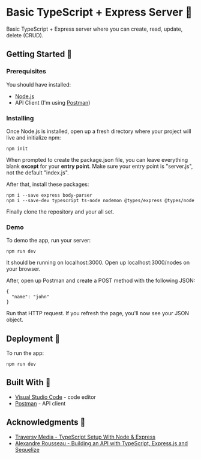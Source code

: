 # Basic TypeScript + Express Server :cake:

Basic TypeScript + Express server where you can create, read, update, delete (CRUD).

## Getting Started :memo:

### Prerequisites

You should have installed:

- [Node.js](https://nodejs.org/)
- API Client (I'm using [Postman](https://www.getpostman.com/))

### Installing

Once Node.js is installed, open up a fresh directory where your project will live and initialize npm:

```
npm init
```

When prompted to create the package.json file, you can leave everything blank **except** for your **entry point**. Make sure your entry point is "server.js", not the default "index.js".

After that, install these packages:

```
npm i --save express body-parser
npm i --save-dev typescript ts-node nodemon @types/express @types/node
```

Finally clone the repository and your all set.

### Demo

To demo the app, run your server:
```
npm run dev
```

It should be running on localhost:3000. Open up localhost:3000/nodes on your browser.

After, open up Postman and create a POST method with the following JSON:
```
{
  "name": "john"
}
```

Run that HTTP request. If you refresh the page, you'll now see your JSON object.

## Deployment :rocket:

To run the app:

```
npm run dev
```

## Built With :hammer:

- [Visual Studio Code](https://code.visualstudio.com/) - code editor
- [Postman](https://www.getpostman.com/) - API client

## Acknowledgments :clap:

- [Traversy Media - TypeScript Setup With Node & Express](https://www.youtube.com/watch?v=zRo2tvQpus8)
- [Alexandre Rousseau - Building an API with TypeScript, Express.js and Sequelize](http://rousseau-alexandre.fr/en/programming/2019/06/19/express-typescript.html)
